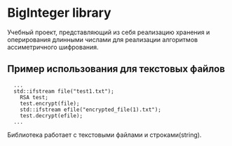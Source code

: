 # BigInteger library
Учебный проект, представляющий из себя реализацию хранения и оперирования длинными числами для реализации алгоритмов ассиметричного шифрования.
## Пример использования для текстовых файлов
```
  ...
  std::ifstream file("test1.txt");
	RSA test;
	test.encrypt(file);
	std::ifstream efile("encrypted_file(1).txt");
	test.decrypt(efile);
  ...
```
Библиотека работает с текстовыми файлами и строками(string).
